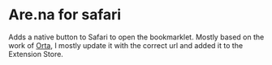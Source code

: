 # Are.na for safari

Adds a native button to Safari to open the bookmarklet. Mostly based on the work of [Orta](https://github.com/orta/Arena-for-Safari), I mostly update it with the correct url and added it to the Extension Store.

